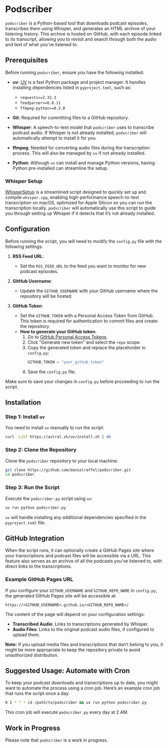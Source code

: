 # Podscriber

`podscriber` is a Python-based tool that downloads podcast episodes, transcribes them using Whisper, and generates an HTML archive of your listening history. This archive is hosted on GitHub, with each episode linked to its transcript, allowing you to revisit and search through both the audio and text of what you've listened to.

## Prerequisites

Before running `podscriber`, ensure you have the following installed:

- **uv**: [UV](https://astral.sh/blog/uv-unified-python-packaging) is a fast Python package and project manager. It handles installing dependencies listed in `pyproject.toml`, such as:
  - `requests>=2.32.3`
  - `feedparser>=6.0.11`
  - `ffmpeg-python>=0.2.0`

- **Git**: Required for committing files to a GitHub repository.

- **Whisper**: A speech-to-text model that `podscriber` uses to transcribe podcast audio. If Whisper is not already installed, `podscriber` will automatically attempt to install it for you.

- **ffmpeg**: Needed for converting audio files during the transcription process. This will also be managed by `uv` if not already installed.

- **Python**: Although `uv` can install and manage Python versions, having Python pre-installed can streamline the setup.

### Whisper Setup

[WhisperSetup](https://github.com/danielraffel/WhisperSetup) is a streamlined script designed to quickly set up and compile `whisper.cpp`, enabling high-performance speech-to-text transcription on macOS, optimized for Apple Silicon so you can run the transcription locally. `podscriber` will automatically use this script to guide you through setting up Whisper if it detects that it’s not already installed.

## Configuration

Before running the script, you will need to modify the `config.py` file with the following settings:

1. **RSS Feed URL**: 
   - Set the `RSS_FEED_URL` to the feed you want to monitor for new podcast episodes.

2. **GitHub Username**: 
   - Update the `GITHUB_USERNAME` with your GitHub username where the repository will be hosted.

3. **GitHub Token**: 
   - Set the `GITHUB_TOKEN` with a Personal Access Token from GitHub. This token is required for authentication to commit files and create the repository.
   - **How to generate your GitHub token**:
     1. Go to [GitHub Personal Access Tokens](https://github.com/settings/tokens).
     2. Click "Generate new token" and select the `repo` scope.
     3. Copy the generated token and replace the placeholder in `config.py`:
        ```python
        GITHUB_TOKEN = "your_github_token"
        ```
     4. Save the `config.py` file.

Make sure to save your changes in `config.py` before proceeding to run the script.

## Installation

### Step 1: Install `uv`

You need to install `uv` manually to run the script:

```bash
curl -LsSf https://astral.sh/uv/install.sh | sh
```

### Step 2: Clone the Repository

Clone the `podscriber` repository to your local machine:

```bash
git clone https://github.com/danielraffel/podscriber.git
cd podscriber
```

### Step 3: Run the Script

Execute the `podscriber.py` script using `uv`:

```bash
uv run python podscriber.py
```

`uv` will handle installing any additional dependencies specified in the `pyproject.toml` file.

## GitHub Integration

When the script runs, it can optionally create a GitHub Pages site where your transcriptions and podcast files will be accessible via a URL. This feature also serves as an archive of all the podcasts you've listened to, with direct links to the transcriptions.

### Example GitHub Pages URL

If you configure your `GITHUB_USERNAME` and `GITHUB_REPO_NAME` in `config.py`, the generated GitHub Pages site will be accessible at:

```
https://<GITHUB_USERNAME>.github.io/<GITHUB_REPO_NAME>/
```

The content of the page will depend on your configuration settings:
- **Transcribed Audio**: Links to transcriptions generated by Whisper.
- **Audio Files**: Links to the original podcast audio files, if configured to upload them.

**Note:** If you upload media files and transcriptions that don’t belong to you, it might be more appropriate to keep the repository private to avoid unauthorized distribution.

## Suggested Usage: Automate with Cron

To keep your podcast downloads and transcriptions up to date, you might want to automate the process using a cron job. Here’s an example cron job that runs the script once a day:

```bash
0 2 * * * cd /path/to/podscriber && uv run python podscriber.py
```

This cron job will execute `podscriber.py` every day at 2 AM.

## Work in Progress

Please note that `podscriber` is a work in progress.
